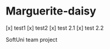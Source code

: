 Marguerite-daisy
================

[x] test1
[x] test2
  [x] test 2.1
  [x] test 2.2

SoftUni team project
